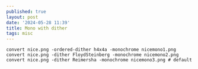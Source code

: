```yaml
---
published: true
layout: post
date: '2024-05-28 11:39'
title: Mono with dither
tags: misc 
---
```


    convert nice.png -ordered-dither h4x4a -monochrome nicemono1.png
    convert nice.png -dither FloydSteinberg -monochrome nicemono2.png
    convert nice.png -dither Reimersha -monochrome nicemono3.png # default
